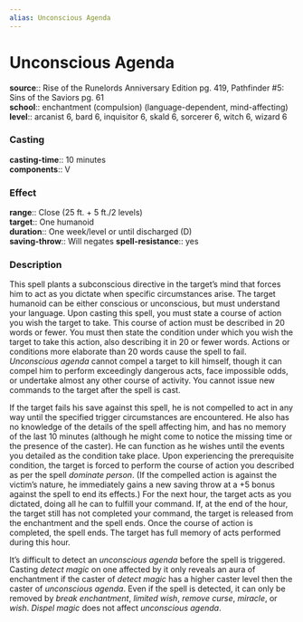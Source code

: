 ```yaml
---
alias: Unconscious Agenda
---
```


# Unconscious Agenda 

**source**:: Rise of the Runelords Anniversary Edition pg. 419, Pathfinder \#5: Sins of the Saviors pg. 61  
**school**:: enchantment (compulsion) (language-dependent, mind-affecting)
**level**:: arcanist 6, bard 6, inquisitor 6, skald 6, sorcerer 6, witch 6, wizard 6

### Casting 

**casting-time**:: 10 minutes  
**components**:: V

### Effect 

**range**:: Close (25 ft. + 5 ft./2 levels)  
**target**:: One humanoid  
**duration**:: One week/level or until discharged (D)  
**saving-throw**:: Will negates
**spell-resistance**:: yes

### Description 

This spell plants a subconscious directive in the target’s mind that forces him to act as you dictate when specific circumstances arise. The target humanoid can be either conscious or unconscious, but must understand your language. Upon casting this spell, you must state a course of action you wish the target to take. This course of action must be described in 20 words or fewer. You must then state the condition under which you wish the target to take this action, also describing it in 20 or fewer words. Actions or conditions more elaborate than 20 words cause the spell to fail. *Unconscious agenda* cannot compel a target to kill himself, though it can compel him to perform exceedingly dangerous acts, face impossible odds, or undertake almost any other course of activity. You cannot issue new commands to the target after the spell is cast.  
  
If the target fails his save against this spell, he is not compelled to act in any way until the specified trigger circumstances are encountered. He also has no knowledge of the details of the spell affecting him, and has no memory of the last 10 minutes (although he might come to notice the missing time or the presence of the caster). He can function as he wishes until the events you detailed as the condition take place. Upon experiencing the prerequisite condition, the target is forced to perform the course of action you described as per the spell *dominate person*. (If the compelled action is against the victim’s nature, he immediately gains a new saving throw at a +5 bonus against the spell to end its effects.) For the next hour, the target acts as you dictated, doing all he can to fulfill your command. If, at the end of the hour, the target still has not completed your command, the target is released from the enchantment and the spell ends. Once the course of action is completed, the spell ends. The target has full memory of acts performed during this hour.  
  
It’s difficult to detect an *unconscious agenda* before the spell is triggered. Casting *detect magic* on one affected by it only reveals an aura of enchantment if the caster of *detect magic* has a higher caster level then the caster of *unconscious agenda*. Even if the spell is detected, it can only be removed by *break enchantment*, *limited wish*, *remove curse*, *miracle*, or *wish*. *Dispel magic* does not affect *unconscious agenda*.
